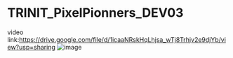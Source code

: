 # TRINIT_PixelPionners_DEV03
video link:https://drive.google.com/file/d/1icaaNRskHqLhjsa_wTj8Trhjv2e9djYb/view?usp=sharing
![image](https://github.com/Prithikaj/TRINIT_PixelPionners_DEV03/assets/150240366/d4075e59-3cbe-49a8-bc5a-6afb4f793f14)
